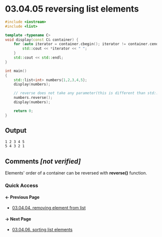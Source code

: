 # 03.04.05 reversing list elements

```cxx
#include <iostream>
#include <list>

template <typename C>
void display(const C& container) {
    for (auto iterator = container.cbegin(); iterator != container.cend(); ++ iterator) {
        std::cout << *iterator << " ";
    }
    std::cout << std::endl;
}

int main()
{
    std::list<int> numbers{1,2,3,4,5};
    display(numbers);

    // reverse does not take any parameter(this is different than std::reverse)
    numbers.reverse();
    display(numbers);

    return 0;
}

```

## Output

```txt
1 2 3 4 5 
5 4 3 2 1 
```

## Comments *[not verified]*

Elements' order of a container can be reversed with **reverse()** function.

### Quick Access

<div class="previous_page pagination">

#### &#8592; Previous Page

* [03.04.04. removing element from list](./../../03.stl/04.list/04.remove.md)

</div>
<div class="next_page pagination">

#### &#8594; Next Page

* [03.04.06. sorting list elements](./../../03.stl/04.list/06.sort.md)

</div>
